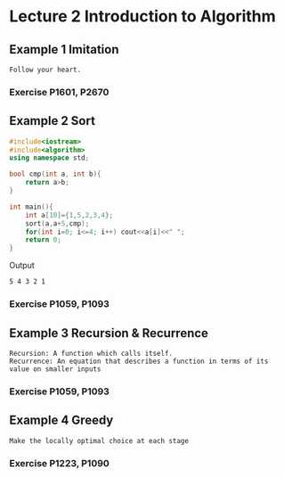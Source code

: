 # Lecture 2 Introduction to Algorithm
## Example 1 Imitation
```
Follow your heart.
```
### Exercise P1601, P2670
## Example 2 Sort
```c++
#include<iostream>
#include<algorithm>
using namespace std;

bool cmp(int a, int b){
	return a>b;
}

int main(){
	int a[10]={1,5,2,3,4};
	sort(a,a+5,cmp);
	for(int i=0; i<=4; i++) cout<<a[i]<<" ";
	return 0;
}
```
Output
```
5 4 3 2 1
```
### Exercise P1059, P1093
## Example 3 Recursion & Recurrence
```
Recursion: A function which calls itself.
Recurrence: An equation that describes a function in terms of its value on smaller inputs
```
### Exercise P1059, P1093

## Example 4 Greedy
```
Make the locally optimal choice at each stage
```
### Exercise P1223, P1090








